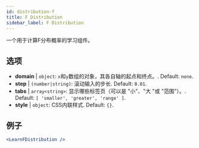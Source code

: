 ```yaml
---
id: distribution-f
title: F Distribution
sidebar_label: F Distribution
---
```


一个用于计算F分布概率的学习组件。

## 选项

* __domain__ | `object`: `x`和`y`数组的对象，其各自轴的起点和终点。. Default: `none`.
* __step__ | `(number|string)`: 滚动输入的步长. Default: `0.01`.
* __tabs__ | `array<string>`: 显示哪些标签页（可以是 "小"、"大 "或 "范围"）。. Default: `[
  'smaller',
  'greater',
  'range'
]`.
* __style__ | `object`: CSS内联样式. Default: `{}`.


## 例子

```jsx live
<LearnFDistribution />
```

